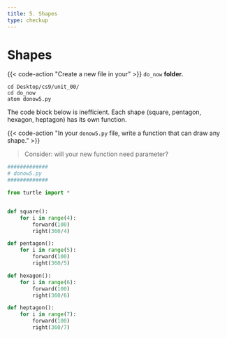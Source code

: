 ```yaml
---
title: 5. Shapes
type: checkup
---
```


# Shapes

{{< code-action "Create a new file in your" >}} `do_now` **folder.**
```shell
cd Desktop/cs9/unit_00/
cd do_now
atom donow5.py
```
 The code block below is inefficient. Each shape (square, pentagon, hexagon, heptagon) has its own function.

{{< code-action "In your `donow5.py` file, write a function that can draw any shape." >}}
>  Consider: will your new function need parameter?
>


```python
#############
# donow5.py
#############

from turtle import *


def square():
    for i in range(4):
        forward(100)
        right(360/4)

def pentagon():
    for i in range(5):
        forward(100)
        right(360/5)

def hexagon():
    for i in range(6):
        forward(100)
        right(360/6)

def heptagon():
    for i in range(7):
        forward(100)
        right(360/7)

```
